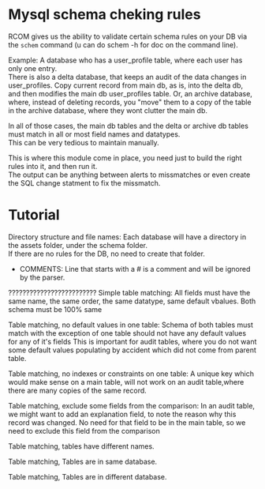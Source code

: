 Mysql schema cheking rules 
==============================

RCOM gives us the ability to validate certain schema rules on your DB via the `schem` command (u can do schem -h for doc on the command line).
 
Example:
A database who has a user_profile table, where each user has only one entry.  
There is also a delta database, that keeps an audit of the data changes in user_profiles.
Copy current record from main db, as is, into the delta db, and then modifies the main db user_profiles table.
Or, an archive database, where, instead of deleting records, you "move" them to a copy of the table in the archive database, where they wont 
clutter the main db.

In all of those cases, the main db tables and the delta or archive db tables must match in all or most field names and datatypes.  
This can be very tedious to maintain manually. 

This is where this module come in place, you need just to build the right rules into it, and then run it.  
The output can be anything between alerts to missmatches or even create the SQL change statment to fix the missmatch.

Tutorial
==============================
Directory structure and file names:
Each database will have a directory in the assets folder, under the schema folder.  
If there are no rules for the DB, no need to create that folder. 







- COMMENTS: Line that starts with a # is a comment and will be ignored by the parser.





?????????????????????????
Simple table matching: All fields must have the same name, the same order, the same datatype, same default vbalues. Both schema must be 100% same

Table matching, no default values in one table: Schema of both tables must match with the exception of one table should not have any default values for any of it's fields
                                                This is important for audit tables, where you do not want some default values populating by accident which did not come from parent
                                                table.

                                              
Table matching, no indexes or constraints on one table: A unique key which would make sense on a main table, will not work on an audit table,where there are many copies of the same record.


Table matching, exclude some fields from the comparison: In an audit table, we might want to add an explanation field, to note the reason why this record was changed.
                                                         No need for that field to be in the main table, so we need to exclude this field from the comparison
                                                         
                                                         
Table matching, tables have different names.


Table matching, Tables are in same database.


Table matching, Tables are in different database.


